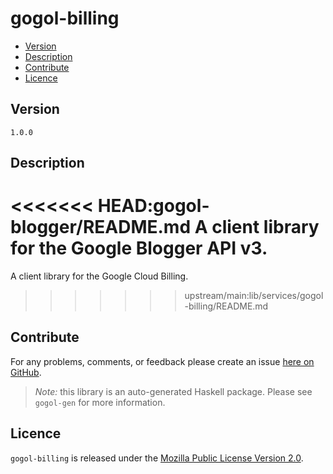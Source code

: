# gogol-billing

* [Version](#version)
* [Description](#description)
* [Contribute](#contribute)
* [Licence](#licence)


## Version

`1.0.0`


## Description

<<<<<<< HEAD:gogol-blogger/README.md
A client library for the Google Blogger API v3.
=======
A client library for the Google Cloud Billing.
>>>>>>> upstream/main:lib/services/gogol-billing/README.md


## Contribute

For any problems, comments, or feedback please create an issue [here on GitHub](https://github.com/brendanhay/gogol/issues).

> _Note:_ this library is an auto-generated Haskell package. Please see `gogol-gen` for more information.


## Licence

`gogol-billing` is released under the [Mozilla Public License Version 2.0](http://www.mozilla.org/MPL/).
